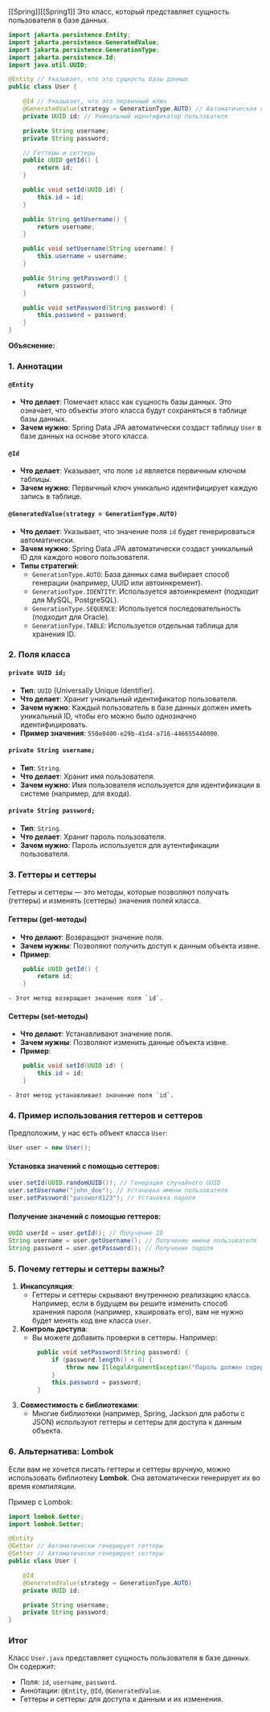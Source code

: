 [[Spring]][[Spring1]]
Это класс, который представляет сущность пользователя в базе данных.
```java ignore
import jakarta.persistence.Entity;
import jakarta.persistence.GeneratedValue;
import jakarta.persistence.GenerationType;
import jakarta.persistence.Id;
import java.util.UUID;

@Entity // Указывает, что это сущность базы данных
public class User {

    @Id // Указывает, что это первичный ключ
    @GeneratedValue(strategy = GenerationType.AUTO) // Автоматическая генерация ID
    private UUID id; // Уникальный идентификатор пользователя

    private String username;
    private String password;

    // Геттеры и сеттеры
    public UUID getId() {
        return id;
    }

    public void setId(UUID id) {
        this.id = id;
    }

    public String getUsername() {
        return username;
    }

    public void setUsername(String username) {
        this.username = username;
    }

    public String getPassword() {
        return password;
    }

    public void setPassword(String password) {
        this.password = password;
    }
}
```

**Объяснение:**

### 1. **Аннотации**

#### `@Entity`
- **Что делает**: Помечает класс как сущность базы данных. Это означает, что объекты этого класса будут сохраняться в таблице базы данных.
- **Зачем нужно**: Spring Data JPA автоматически создаст таблицу `User` в базе данных на основе этого класса.
#### `@Id`
- **Что делает**: Указывает, что поле `id` является первичным ключом таблицы.
- **Зачем нужно**: Первичный ключ уникально идентифицирует каждую запись в таблице.
#### `@GeneratedValue(strategy = GenerationType.AUTO)`
- **Что делает**: Указывает, что значение поля `id` будет генерироваться автоматически.
- **Зачем нужно**: Spring Data JPA автоматически создаст уникальный ID для каждого нового пользователя.
- **Типы стратегий**:
    - `GenerationType.AUTO`: База данных сама выбирает способ генерации (например, UUID или автоинкремент).
    - `GenerationType.IDENTITY`: Используется автоинкремент (подходит для MySQL, PostgreSQL).
    - `GenerationType.SEQUENCE`: Используется последовательность (подходит для Oracle).
    - `GenerationType.TABLE`: Используется отдельная таблица для хранения ID.

### 2. **Поля класса**

#### `private UUID id;`
- **Тип**: `UUID` (Universally Unique Identifier).
- **Что делает**: Хранит уникальный идентификатор пользователя.
- **Зачем нужно**: Каждый пользователь в базе данных должен иметь уникальный ID, чтобы его можно было однозначно идентифицировать.
- **Пример значения**: `550e8400-e29b-41d4-a716-446655440000`.
#### `private String username;`
- **Тип**: `String`.
- **Что делает**: Хранит имя пользователя.
- **Зачем нужно**: Имя пользователя используется для идентификации в системе (например, для входа).
#### `private String password;`
- **Тип**: `String`.
- **Что делает**: Хранит пароль пользователя.
- **Зачем нужно**: Пароль используется для аутентификации пользователя.

### 3. **Геттеры и сеттеры**

Геттеры и сеттеры — это методы, которые позволяют получать (геттеры) и изменять (сеттеры) значения полей класса.
#### Геттеры (get-методы)
- **Что делают**: Возвращают значение поля.
- **Зачем нужны**: Позволяют получить доступ к данным объекта извне.
- **Пример**:
```java ignore
    public UUID getId() {
        return id;
    }
```
    - Этот метод возвращает значение поля `id`.
#### Сеттеры (set-методы)
- **Что делают**: Устанавливают значение поля.
- **Зачем нужны**: Позволяют изменить данные объекта извне.
- **Пример**:
```java ignore
    public void setId(UUID id) {
        this.id = id;
    }
```
    - Этот метод устанавливает значение поля `id`.

### 4. **Пример использования геттеров и сеттеров**

Предположим, у нас есть объект класса `User`:
```java ignore
User user = new User();
```

#### Установка значений с помощью сеттеров:
```java ignore
user.setId(UUID.randomUUID()); // Генерация случайного UUID
user.setUsername("john_doe"); // Установка имени пользователя
user.setPassword("password123"); // Установка пароля
```

#### Получение значений с помощью геттеров:
```java ignore
UUID userId = user.getId(); // Получение ID
String username = user.getUsername(); // Получение имени пользователя
String password = user.getPassword(); // Получение пароля
```

### 5. **Почему геттеры и сеттеры важны?**

1. **Инкапсуляция**:
    - Геттеры и сеттеры скрывают внутреннюю реализацию класса. Например, если в будущем вы решите изменить способ хранения пароля (например, хэшировать его), вам не нужно будет менять код вне класса `User`.
2. **Контроль доступа**:
    - Вы можете добавить проверки в сеттеры. Например:
```java ignore
        public void setPassword(String password) {
            if (password.length() < 8) {
                throw new IllegalArgumentException("Пароль должен содержать не менее 8 символов");
            }
            this.password = password;
        }
```
3. **Совместимость с библиотеками**:
    - Многие библиотеки (например, Spring, Jackson для работы с JSON) используют геттеры и сеттеры для доступа к данным объекта.

### 6. **Альтернатива: Lombok**

Если вам не хочется писать геттеры и сеттеры вручную, можно использовать библиотеку **Lombok**. Она автоматически генерирует их во время компиляции.

Пример с Lombok:
```java ignore
import lombok.Getter;
import lombok.Setter;

@Entity
@Getter // Автоматически генерирует геттеры
@Setter // Автоматически генерирует сеттеры
public class User {

    @Id
    @GeneratedValue(strategy = GenerationType.AUTO)
    private UUID id;

    private String username;
    private String password;
}
```

### Итог

Класс `User.java` представляет сущность пользователя в базе данных. Он содержит:
- Поля: `id`, `username`, `password`.
- Аннотации: `@Entity`, `@Id`, `@GeneratedValue`.
- Геттеры и сеттеры: для доступа к данным и их изменения.